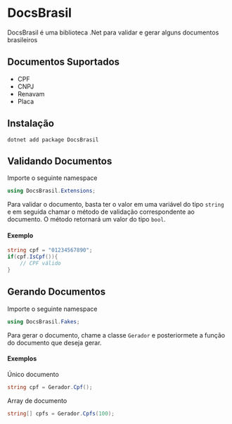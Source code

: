 # DocsBrasil
DocsBrasil é uma biblioteca .Net para validar e gerar alguns documentos brasileiros

## Documentos Suportados
- CPF
- CNPJ
- Renavam
- Placa

## Instalação

```
dotnet add package DocsBrasil
```

## Validando Documentos
Importe o seguinte namespace

```C#
using DocsBrasil.Extensions;
```

Para validar o documento, basta ter o valor em uma variável do tipo ``string`` e em seguida chamar o método de validação correspondente ao documento.
O método retornará um valor do tipo ``bool``.

#### Exemplo

```C#
string cpf = "01234567890";
if(cpf.IsCpf()){
    // CPF válido
}
```

## Gerando Documentos
Importe o seguinte namespace

```C#
using DocsBrasil.Fakes;
```

Para gerar o documento, chame a classe ``Gerador`` e posteriormete a função do documento que deseja gerar.

#### Exemplos

Único documento
```C#
string cpf = Gerador.Cpf();
```

Array de documento
```C#
string[] cpfs = Gerador.Cpfs(100);
```